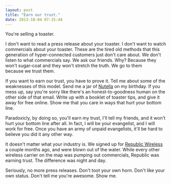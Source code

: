 ```yaml
---
layout: post
title: "Earn our trust."
date: 2013-10-04 07:15:44
---
```


<p class="p1">
  You're selling a toaster.
</p>

<p class="p1">
  I don't want to read a press release about your toaster. I don't want to watch commercials about your toaster. These are the tired old methods that this generation of hyper-connected customers just don't care about. We don't listen to what commercials say. We ask our friends. Why? Because they won't sugar-coat and they won't stretch the truth. We go to them because we trust them.
</p>

<p class="p1">
  If you want to earn our trust, you have to prove it. Tell me about some of the weaknesses of this model. Send me a jar of <a href="http://www.tumblr.com/tagged/nutella-toast"><span class="s1">Nutella</span></a> on my birthday. If you mess up, say you're sorry like there's an honest-to-goodness human on the other side of that email. Write up with a booklet of toaster tips, and give it away for free online. Show me that you care in ways that hurt your bottom line.
</p>

<p class="p1">
  Paradoxicly, by doing so, you'll earn my trust, I'll tell my friends, and it won't hurt your bottom line after all. In fact, I will be your evangelist, and I will work for free. Once you have an army of unpaid evangelists, it'll be hard to believe you did it any other way.
</p>

<p class="p1">
  It doesn't matter what your industry is. We signed up for <a href="http://www.republicwireless.com/">Republic Wireless</a> a couple months ago, and were blown out of the water. While every other wireless carrier on the map was pumping out commercials, Republic was earning trust. The difference was night and day.
</p>

<p class="p1">
  Seriously, no more press releases. Don't toot your own horn. Don't like your own status. Don't tell me you're awesome. Show me.
</p>
